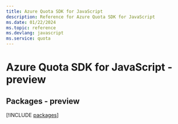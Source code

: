 ```yaml
---
title: Azure Quota SDK for JavaScript
description: Reference for Azure Quota SDK for JavaScript
ms.date: 01/22/2024
ms.topic: reference
ms.devlang: javascript
ms.service: quota
---
```

# Azure Quota SDK for JavaScript - preview
## Packages - preview
[!INCLUDE [packages](quota-index.md)]